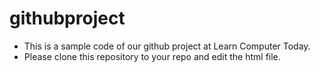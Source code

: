 # githubproject
  - This is a sample code of our github project at Learn Computer Today.
  - Please clone this repository to your repo and edit the html file.
